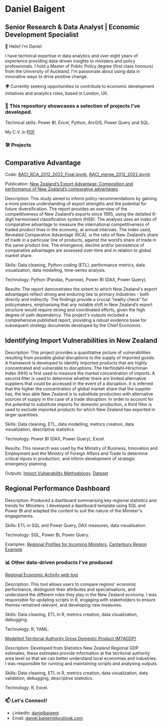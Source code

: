 # Daniel Baigent

## Senior Research & Data Analyst | Economic Development Specialist

👋 Hello! I'm Daniel

I have technical expertise in data analytics and over eight years of experience providing data-driven insights to ministers and policy professionals. I hold a Master of Public Policy degree (first class honours) from the University of Auckland. I'm passionate about using data in innovative ways to drive positive change. 

🌍 Currently seeking opportunities to contribute to economic development initiatives and analytics roles, based in London, UK.

### 🌱 This repository showcases a selection of projects I've developed. 

Technical skills: Power BI, Excel, Python, ArcGIS, Power Query and SQL.

My C.V. in [PDF](https://github.com/dbaigent/dbaigent/blob/main/C.V.%20Daniel%20Baigent.pdf)

### 🛠️ Projects

## Comparative Advantage

Code: [BACI_RCA_2012_2022_Final.ipynb](https://github.com/dbaigent/dbaigent/blob/main/BACI_RCA_2012_2022_Final.ipynb), [BACI_merge_2012_2022.ipynb](https://github.com/dbaigent/dbaigent/blob/main/BACI_merge_2012_2022.ipynb)

Publication:  [New Zealand’s Export Advantage: Composition and performance of New Zealand’s comparative advantages](https://www.mbie.govt.nz/dmsdocument/23289-nz-export-advantage-composition-and-performance-of-nz-comparative-advantages-from-1995-2018-pdf)

Description: This study aimed to inform policy recommendations by gaining a more precise understanding of export strengths and the potential for future diversification. The report provides an overview of the competitiveness of New Zealand’s exports since 1995, using the detailed 6-digit harmonised classification system (HS6). The analysis uses an index of comparative advantage to measure the international competitiveness of traded product lines in the economy, at annual intervals. The index used, Revealed Comparative Advantage (RCA), is the ratio of New Zealand’s share of trade in a particular line of products, against the world’s share of trade in the same product line. The emergence, decline and/or persistence of comparative advantages are assessed over-time and in relation to global market share. 

Skills: Data cleaning, Python coding (ETL), performance metrics, data visualization, data modelling, time-series analysis.

Technology: Python (Pandas, Pyarrow), Power BI (DAX, Power Query).

Results: The report demonstrates the extent to which New Zealand's export advantages reflect strong and enduring ties to primary industries - both directly and indirectly. The findings provide a crucial “reality check” for policymakers, emphasising that any notable shift in New Zealand’s export structure would require strong and coordinated efforts, given the high degree of path dependency. The project's outputs included a comprehensive published report, providing a robust evidence base for subsequent strategy documents developed by the Chief Economist.

## Identifying Import Vulnerabilities in New Zealand

Description: This project provides a quantitative picture of vulnerabilities resulting from possible global disruptions to the supply of imported goods. A framework is developed to identify imported products that are highly concentrated and vulnerable to disruptions. The Herfindahl–Hirschman Index (HHI) is first used to measure the market concentration of imports. A second filter is used to determine whether there are limited alternative suppliers that could be accessed in the event of a disruption. It is inferred that the higher the concentration of global market share that the supplier has, the less able New Zealand is to substitute production with alternative sources of supply in the case of a trade disruption. In order to account for the potential to substitute imports for domestic production, a third filter is used to exclude imported products for which New Zealand has exported in larger quantities.

Skills: Data cleaning, ETL, data modelling, metrics creation, data visualization, descriptive statistics.

Technology: Power BI (DAX, Power Query), Excel.

Results: This research was used by the Ministry of Business, Innovation and Employment and the Ministry of Foreign Affairs and Trade to determine critical inputs in production, and inform development of strategic emergency planning.  

Outputs: [Import Vulnerability Methodology](https://github.com/dbaigent/dbaigent/blob/main/Import%20Vulnerability%20Methodology.docx), [Dataset](https://github.com/dbaigent/dbaigent/blob/main/Final%20Import%20Vulnerability%20Dataset%20.xlsx)

## Regional Performance Dashboard 

Description: Produced a dashboard summarising key regional statistics and trends for Ministers. I developed a dashboard template using SQL and Power BI and adapted the content to suit the nature of the Minister's engagements. 

Skills: ETL in SQL and Power Query, DAX measures, data visualisation. 

Technology: SQL, Power BI, Power Query.

Examples: [Regional Profiles for Incoming Ministers](https://github.com/dbaigent/dbaigent/blob/main/Regional%20Profiles%20for%20Incoming%20Ministers%20Dec%202023.pdf), [Canterbury Region Example](https://github.com/dbaigent/dbaigent/blob/main/Canterbury%20Region%20Profile%20Example.pdf)
  
### 📊 Other data-driven products I've produced

[Regional Economic Activity web tool](http://webrear.mbie.govt.nz/summary/new-zealand)

Description: This tool allows users to compare regions' economic performance, distinguish their attributes and specialisations, and understand the different roles they play in the New Zealand economy. I was responsible for updating scripts in R, engaging with stakeholders to ensure themes remained relevant, and developing new measures.

Skills: Data cleaning, ETL in R, metrics creation, data visualization, debugging.

Technology: R, YAML. 

[Modelled Territorial Authority Gross Domestic Product (MTAGDP)](https://www.mbie.govt.nz/business-and-employment/economic-development/regional-economic-development/modelled-territorial-authority-gross-domestic-product/modelled-territorial-authority-gdp-2021-release)

Description: Developed from Statistics New Zealand Regional GDP estimates, these estimates provide information at the territorial authority area level so that we can better understand local economies and industries. I was responsible for running and maintaining scripts and analysing outputs. 

Skills: Data cleaning, ETL in R, metrics creation, data visualization, data validation, debugging, descriptive statistics.

Technology: R, Excel.

### 📫 Let's Connect!

- LinkedIn: [danielbaigent](https://www.linkedin.com/in/danielbaigent)
- Email: daniel.baigent@outlook.com
